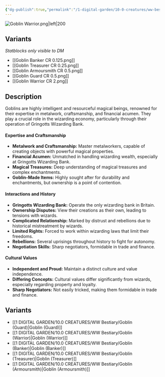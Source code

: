 ```yaml
---
{"dg-publish":true,"permalink":"/1-digital-garden/10-0-creatures/ww-bestiary/goblins-overview/","tags":["#creature","#magical-being","MOC"]}
---
```


![Goblin Warrior.png|left|200](/img/user/1%20DIGITAL%20GARDEN/10.0%20CREATURES/(Attachments)/WW%20Bestiary/Goblin%20Warrior.png)
## Variants
*Statblocks only visible to DM*
- [[Goblin Banker CR 0.125.png]]
- [[Goblin Treasurer CR 0.25.png]]
- [[Goblin Armoursmith CR 0.5.png]]
- [[Goblin Guard CR 0.5.png]]
- [[Goblin Warrior CR 2.png]]

## Description

Goblins are highly intelligent and resourceful magical beings, renowned for their expertise in metalwork, craftsmanship, and financial acumen. They play a crucial role in the wizarding economy, particularly through their operation of Gringotts Wizarding Bank.

#### Expertise and Craftsmanship

* **Metalwork and Craftsmanship:** Master metalworkers, capable of creating objects with powerful magical properties.
* **Financial Acumen:** Unmatched in handling wizarding wealth, especially at Gringotts Wizarding Bank.
* **Magical Treasures:** Deep understanding of magical treasures and complex enchantments.
* **Goblin-Made Items:** Highly sought after for durability and enchantments, but ownership is a point of contention.

#### Interactions and History

* **Gringotts Wizarding Bank:** Operate the only wizarding bank in Britain.
* **Ownership Disputes:** View their creations as their own, leading to tensions with wizards.
* **Complicated Relationship:** Marked by distrust and rebellions due to historical mistreatment by wizards.
* **Limited Rights:** Forced to work within wizarding laws that limit their freedoms.
* **Rebellions:** Several uprisings throughout history to fight for autonomy.
* **Negotiation Skills:** Sharp negotiators, formidable in trade and finance.

#### Cultural Values

* **Independent and Proud:** Maintain a distinct culture and value independence.
* **Differing Concepts:** Cultural values differ significantly from wizards, especially regarding property and loyalty.
* **Sharp Negotiators:** Not easily tricked, making them formidable in trade and finance.

## Variants

- [[1 DIGITAL GARDEN/10.0 CREATURES/WW Bestiary/Goblin (Guard)\|Goblin (Guard)]]
- [[1 DIGITAL GARDEN/10.0 CREATURES/WW Bestiary/Goblin (Warrior)\|Goblin (Warrior)]]
- [[1 DIGITAL GARDEN/10.0 CREATURES/WW Bestiary/Goblin (Banker)\|Goblin (Banker)]]
- [[1 DIGITAL GARDEN/10.0 CREATURES/WW Bestiary/Goblin (Treasurer)\|Goblin (Treasurer)]]
- [[1 DIGITAL GARDEN/10.0 CREATURES/WW Bestiary/Goblin (Armoursmith)\|Goblin (Armoursmith)]]
